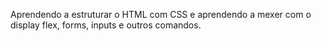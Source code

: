 Aprendendo a estruturar o HTML com CSS e aprendendo a mexer com o display flex, forms, inputs e outros comandos.
